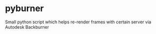 # pyburner
Small python script which helps re-render frames with certain server via Autodesk Backburner
